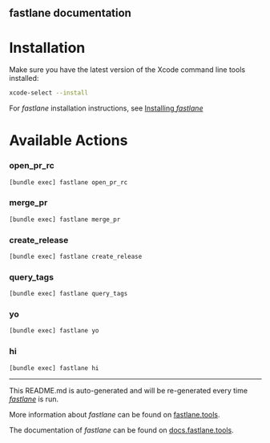 fastlane documentation
----

# Installation

Make sure you have the latest version of the Xcode command line tools installed:

```sh
xcode-select --install
```

For _fastlane_ installation instructions, see [Installing _fastlane_](https://docs.fastlane.tools/#installing-fastlane)

# Available Actions

### open_pr_rc

```sh
[bundle exec] fastlane open_pr_rc
```



### merge_pr

```sh
[bundle exec] fastlane merge_pr
```



### create_release

```sh
[bundle exec] fastlane create_release
```



### query_tags

```sh
[bundle exec] fastlane query_tags
```



### yo

```sh
[bundle exec] fastlane yo
```



### hi

```sh
[bundle exec] fastlane hi
```



----

This README.md is auto-generated and will be re-generated every time [_fastlane_](https://fastlane.tools) is run.

More information about _fastlane_ can be found on [fastlane.tools](https://fastlane.tools).

The documentation of _fastlane_ can be found on [docs.fastlane.tools](https://docs.fastlane.tools).
